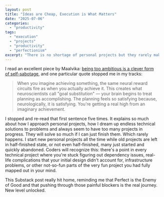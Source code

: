 ```yaml
---
layout: post
title: "Ideas are Cheap, Execution is What Matters"
date: "2025-07-06"
categories:
  - "productivity"
tags:
  - "execution"
  - "projects"
  - "productivity"
  - "perfectionism"
excerpt: "There is no shortage of personal projects but they rarely make it past the initial, half-finished implementation. Read an excellent piece by Maalvika that explains so much about why."
---
```


I read an excellent piece by Maalvika: [being too ambitious is a clever form of self-sabotage](https://maalvika.substack.com/p/being-too-ambitious-is-a-clever-form), and one particular quote stopped me in my tracks:

> When you imagine achieving something, the same neural reward circuits fire as when you actually achieve it. This creates what neuroscientists call "goal substitution" — your brain begins to treat planning as accomplishing. The planning feels so satisfying because, neurologically, it is satisfying. You're getting a real high from an imaginary achievement.

I stopped and re-read that first sentence five times. It explains so much about how I approach personal projects, how I dream up endless technical solutions to problems and always seem to have too many projects in progress. They will solve so much if I can just finish them. Which rarely happens. I start new personal projects all the time while old projects are left in half-finished state, or not even half-finished, many just started and quickly abandoned. Coders will recognize this: there's a point in every technical project where you're stuck figuring out dependency issues, real-life complications that your initial design didn't account for, infrastructure problems, or other not-so-fun parts of the very fun project you had fully mapped out in your mind.

This Substack post really hit home, reminding me that Perfect is the Enemy of Good and that pushing through those painful blockers is the real journey. New level unlocked.
